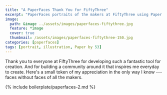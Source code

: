 ```yaml
---
title: "A PaperFaces Thank You for FiftyThree"
excerpt: "PaperFaces portraits of the makers at FiftyThree using Paper by 53 on an iPad."
image: 
  path: &image ../assets/images/paperfaces-fiftythree.jpg 
  feature: *image
  cover: true
  thumbnail: /assets/images/paperfaces-fiftythree-150.jpg
categories: [paperfaces]
tags: [portrait, illustration, Paper by 53]
---
```


Thank you to everyone at FiftyThree for developing such a fantastic tool for creation. And for building a community around it that inspires me everyday to create. Here's a small token of my appreciation in the only way I know --- faces without faces of all the makers.

{% include boilerplate/paperfaces-2.md %}
